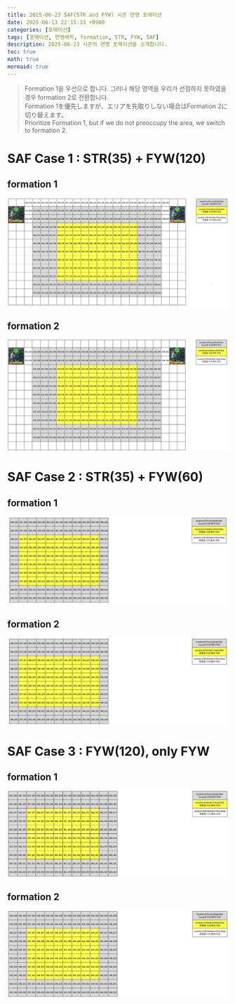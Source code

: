 ```yaml
---
title: 2025-06-23 SAF(STR and FYW) 시즌 연맹 포매이션
date: 2025-06-13 22:15:33 +0900
categories: [포매이션]
tags: [포매이션, 연맹배치, formation, STR, FYW, SAF]
description: 2025-06-23 시즌의 연맹 포매이션을 소개합니다.
toc: true
math: true
mermaid: true
---
```



> Formation 1을 우선으로 합니다. 그러나 해당 영역을 우리가 선점하지 못하였을 경우 formation 2로 전환합니다.<BR>
> Formation 1を優先しますが、エリアを先取りしない場合はFormation 2に切り替えます。<BR>
> Prioritize Formation 1, but if we do not preoccupy the area, we switch to formation 2.<BR>

# SAF Case 1 : STR(35) + FYW(120)
## formation 1

![2025-06-23-case1-formation1.png](/assets/img/2025-06-23-case1-formation1.png)


## formation 2

![2025-06-23-case1-formation2.png](/assets/img/2025-06-23-case1-formation2.png)


# SAF Case 2 : STR(35) + FYW(60)
## formation 1

![2025-06-23-case2-formation1.png](/assets/img/2025-06-23-case2-formation1.png)

## formation 2

![2025-06-23-case2-formation2.png](/assets/img/2025-06-23-case2-formation2.png)

# SAF Case 3 : FYW(120), only FYW
## formation 1

![2025-06-23-case3-formation1.png](/assets/img/2025-06-23-case3-formation1.png)

## formation 2

![2025-06-23-case3-formation2.png](/assets/img/2025-06-23-case3-formation2.png)
